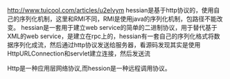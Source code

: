 <http://www.tuicool.com/articles/u2eIvym>
hessian是基于http协议的，使用自己的序列化机制，这里和RMI不同，RMI是使用java的序列化机制，包路径不能改变。 
hessian是一套用于建立web service的简单的二进制协议，用于替代基于XML的web service，是建立在rpc上的，hessian有一套自己的序列化格式将数据序列化成流，然后通过http协议发送给服务器，看源码发现其实是使用
HttpURLConnection和servlet建立连接，然后发送流

Http是一种应用层网络协议,而hession是一种远程调用协议。

